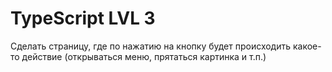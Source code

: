 # TypeScript LVL 3
Сделать страницу, где по нажатию на кнопку будет происходить какое-то действие (открываться меню, прятаться картинка и т.п.)